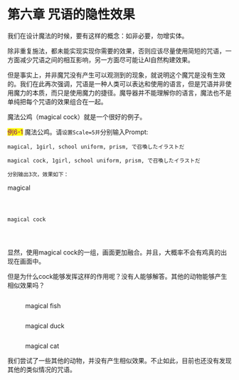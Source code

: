 # 第六章 咒语的隐性效果

我们在设计魔法的时候，要有这样的概念：如非必要，勿增实体。

除非重复施法，都未能实现实现你需要的效果，否则应该尽量使用简短的咒语，一方面减少咒语之间的相互影响，另一方面尽可能让AI自然构建效果。

但是事实上，并非魔咒没有产生可以观测到的现象，就说明这个魔咒是没有生效的。我们在此再次强调，咒语是一种人类可以表达和使用的语言，但是咒语并非使用魔力的本质，而只是使用魔力的捷径。魔导器并不能理解你的语言，魔法也不是单纯把每个咒语的效果组合在一起。

魔法公鸡（magical cock）就是一个很好的例子。

<mark style="color:purple;">例6-1</mark> 魔法公鸡。请`设置Scale=5并`分别输入Prompt:&#x20;

`magical, 1girl, school uniform, prism, で召喚したイラストだ`

`magical cock, 1girl, school uniform, prism, で召喚したイラストだ`

`分别输出3次，效果如下：`

magical

<div>

<figure><img src=".gitbook/assets/E6-1A.jpg" alt=""><figcaption></figcaption></figure>

 

<figure><img src=".gitbook/assets/E6-1B.jpg" alt=""><figcaption></figcaption></figure>

 

<figure><img src=".gitbook/assets/E6-1C.jpg" alt=""><figcaption></figcaption></figure>

</div>

`magical cock`

<div>

<figure><img src=".gitbook/assets/E6-1E.jpg" alt=""><figcaption></figcaption></figure>

 

<figure><img src=".gitbook/assets/E6-1F.jpg" alt=""><figcaption></figcaption></figure>

 

<figure><img src=".gitbook/assets/E6-1D.jpg" alt=""><figcaption></figcaption></figure>

</div>

显然，使用magical cock的一组，画面更加融合。并且，大概率不会有鸡真的出现在画面中。

但是为什么cock能够发挥这样的作用呢？没有人能够解答。其他的动物能够产生相似效果吗？

<div>

<figure><img src=".gitbook/assets/E6-1G.jpg" alt=""><figcaption><p>magical fish</p></figcaption></figure>

 

<figure><img src=".gitbook/assets/E6-1H.jpg" alt=""><figcaption><p>magical duck</p></figcaption></figure>

 

<figure><img src=".gitbook/assets/E6-1I.jpg" alt=""><figcaption><p>magical cat</p></figcaption></figure>

</div>

我们尝试了一些其他的动物，并没有产生相似效果。不止如此，目前也还没有发现其他的类似情况的咒语。
